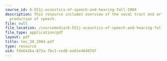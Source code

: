 ```yaml
---
course_id: 6-551j-acoustics-of-speech-and-hearing-fall-2004
description: This resource includes overview of the vocal tract and articulators in
  production of speech.
file: null
file_location: /coursemedia/6-551j-acoustics-of-speech-and-hearing-fall-2004/fde642ba872a7bc1ced8ee61e46407d7_lec_20_2004.pdf
file_type: application/pdf
layout: pdf
title: lec_20_2004.pdf
type: resource
uid: fde642ba-872a-7bc1-ced8-ee61e46407d7
---
```

